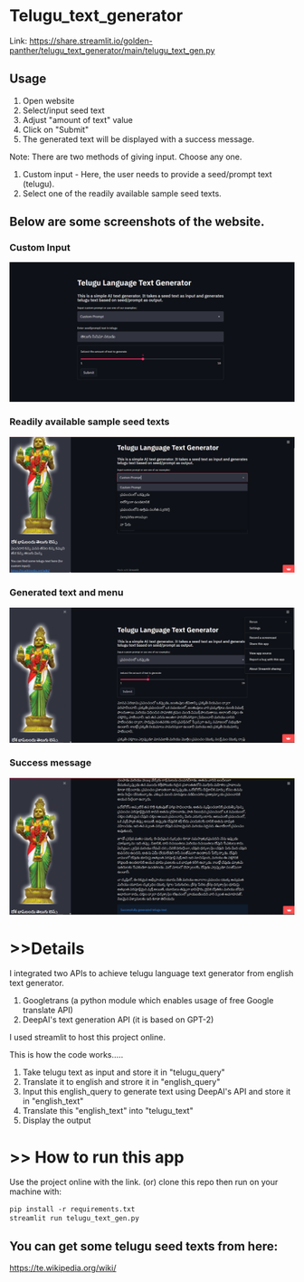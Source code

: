 # Telugu_text_generator

Link: https://share.streamlit.io/golden-panther/telugu_text_generator/main/telugu_text_gen.py

## Usage
1. Open website
2. Select/input seed text
3. Adjust "amount of text" value
4. Click on "Submit"
5. The generated text will be displayed with a success message.

Note: There are two methods of giving input. Choose any one.
  1. Custom input - Here, the user needs to provide a seed/prompt text (telugu).
  2. Select one of the readily available sample seed texts.

## Below are some screenshots of the website.

### Custom Input
![alt text](https://github.com/golden-panther/Telugu_text_generator/blob/main/CustomInputPic.png)

### Readily available sample seed texts
![alt text](https://github.com/golden-panther/Telugu_text_generator/blob/main/SampleSeedPic.jpg)

### Generated text and menu
![alt text](https://github.com/golden-panther/Telugu_text_generator/blob/main/MenuPic.jpg)

### Success message
![alt text](https://github.com/golden-panther/Telugu_text_generator/blob/main/SuccessPic.jpg)

# >>Details

I integrated two APIs to achieve telugu language text generator from english text generator.
  1. Googletrans (a python module which enables usage of free Google translate API)
  2. DeepAI's text generation API (it is based on GPT-2)

I used streamlit to host this project online.

This is how the code works.....
  1. Take telugu text as input and store it in "telugu_query"
  2. Translate it to english and strore it in "english_query"
  3. Input this english_query to generate text using DeepAI's API and store it in "english_text"
  4. Translate this "english_text" into "telugu_text"
  5. Display the output

# >> How to run this app
Use the project online with the link.
(or)
clone this repo then run on your machine with:
```
pip install -r requirements.txt
streamlit run telugu_text_gen.py
```

## You can get some telugu seed texts from here: 
https://te.wikipedia.org/wiki/
